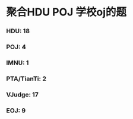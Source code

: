 ﻿# 聚合HDU POJ 学校oj的题

### HDU: 18

### POJ: 4

### IMNU: 1

### PTA/TianTi: 2

### VJudge: 17

### EOJ: 9
